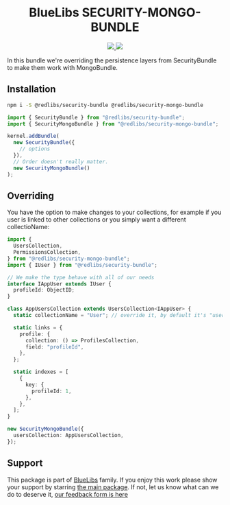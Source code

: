 <h1 align="center">BlueLibs SECURITY-MONGO-BUNDLE</h1>

<p align="center">
  <a href="https://travis-ci.org/bluelibs/security-mongo-bundle">
    <img src="https://api.travis-ci.org/bluelibs/security-mongo-bundle.svg?branch=master" />
  </a>
  <a href="https://coveralls.io/github/bluelibs/security-mongo-bundle?branch=master">
    <img src="https://coveralls.io/repos/github/bluelibs/security-mongo-bundle/badge.svg?branch=master" />
  </a>
</p>

In this bundle we're overriding the persistence layers from SecurityBundle to make them work with MongoBundle.

## Installation

```bash
npm i -S @redlibs/security-bundle @redlibs/security-mongo-bundle
```

```js
import { SecurityBundle } from "@redlibs/security-bundle";
import { SecurityMongoBundle } from "@redlibs/security-mongo-bundle";

kernel.addBundle(
  new SecurityBundle({
    // options
  }),
  // Order doesn't really matter.
  new SecurityMongoBundle()
);
```

## Overriding

You have the option to make changes to your collections, for example if you user is linked to other collections or you simply want a different collectioName:

```typescript
import {
  UsersCollection,
  PermissionsCollection,
} from "@redlibs/security-mongo-bundle";
import { IUser } from "@redlibs/security-bundle";

// We make the type behave with all of our needs
interface IAppUser extends IUser {
  profileId: ObjectID;
}

class AppUsersCollection extends UsersCollection<IAppUser> {
  static collectionName = "User"; // override it, by default it's "users"

  static links = {
    profile: {
      collection: () => ProfilesCollection,
      field: "profileId",
    },
  };

  static indexes = [
    {
      key: {
        profileId: 1,
      },
    },
  ];
}
```

```typescript
new SecurityMongoBundle({
  usersCollection: AppUsersCollection,
});
```

## Support

This package is part of [BlueLibs](https://www.bluelibs.com) family. If you enjoy this work please show your support by starring [the main package](https://github.com/bluelibs/bluelibs). If not, let us know what can we do to deserve it, [our feedback form is here](https://forms.gle/DTMg5Urgqey9QqLFA)
